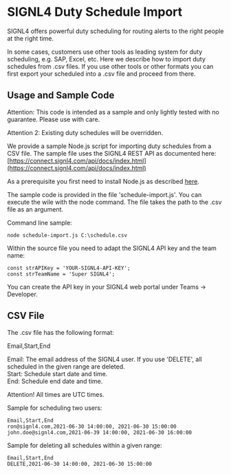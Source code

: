 
# SIGNL4 Duty Schedule Import

SIGNL4 offers powerful duty scheduling for routing alerts to the right people at the right time.

In some cases, customers use other tools as leading system for duty scheduling, e.g. SAP, Excel, etc. Here we describe how to import duty schedules from .csv files. If you use other tools or other formats you can first export your scheduled into a .csv file and proceed from there.

## Usage and Sample Code

Attention: This code is intended as a sample and only lightly tested with no guarantee. Please use with care.

Attention 2: Existing duty schedules will be overridden.

We provide a sample Node.js script for importing duty schedules from a CSV file. The sample file uses the SIGNL4 REST API as documented here:
[https://connect.signl4.com/api/docs/index.html](https://connect.signl4.com/api/docs/index.html)

As a prerequisite you first need to install Node.js as described [here](https://nodejs.org/en/download/).

The sample code is provided in the file 'schedule-import.js'. You can execute the wile with the node command. The file takes the path to the .csv file as an argument.

Command line sample:

    node schedule-import.js C:\schedule.csv

Within the source file you need to adapt the SIGNL4 API key and the team name:

```
const strAPIKey = 'YOUR-SIGNL4-API-KEY';
const strTeamName = 'Super SIGNL4';
```

You can create the API key in your SIGNL4 web portal under Teams -> Developer.

## CSV File

The .csv file has the following format:

Email,Start,End

Email: The email address of the SIGNL4 user. If you use 'DELETE', all scheduled in the given range are deleted.  
Start: Schedule start date and time.  
End: Schedule end date and time.  

Attention! All times are UTC times.

Sample for scheduling two users:

```
Email,Start,End
ron@signl4.com,2021-06-30 14:00:00, 2021-06-30 15:00:00
john.doe@signl4.com,2021-06-39 14:00:00, 2021-06-30 16:00:00
```

Sample for deleting all schedules within a given range:

```
Email,Start,End
DELETE,2021-06-30 14:00:00, 2021-06-30 15:00:00
```
